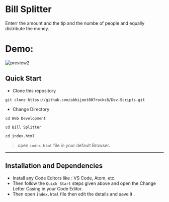 # Bill Splitter
Enterr the amount and the tip and the numbe of people and equally distribute the money.

# Demo:
![preview2](https://user-images.githubusercontent.com/72241207/171065234-d957c7ba-6a04-4b67-bbb1-928963baad33.gif)


## **Quick Start**
- Clone this repository

``` 
git clone https://github.com/abhijeet007rocks8/Dev-Scripts.git
```
- Change Directory

```
cd Web Development
```
```
cd Bill Splitter

```
```
cd index.html
```
> open ```index.html``` file in your default Browser.
---

## **Installation and Dependencies**
- Install any Code Editors like : VS Code, Atom, etc.
- Then follow the ```Quick Start``` steps given above and open the 
Change Letter Casing in your Code Editor.
- Then open ```index.html``` file then edit the details and save it .

